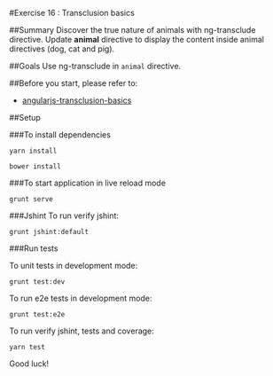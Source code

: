 #Exercise 16 : Transclusion basics

##Summary
Discover the true nature of animals with ng-transclude directive. Update **animal** directive to display the content 
inside animal directives (dog, cat and pig).
 
##Goals
Use ng-transclude in `animal` directive.

##Before you start, please refer to:
* [angularjs-transclusion-basics](https://egghead.io/lessons/angularjs-transclusion-basics)

##Setup
 
###To install dependencies 

```
yarn install
```

```
bower install
```

###To start application in live reload mode

    grunt serve
    
###Jshint
To run verify jshint:
    
    grunt jshint:default

###Run tests

To unit tests in development mode:
    
    grunt test:dev
    
To run e2e tests in development mode:

    grunt test:e2e

To run verify jshint, tests and coverage:

    yarn test

Good luck!
